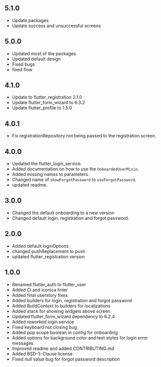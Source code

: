 ## 5.1.0

- Update packages
- Update success and unsuccessful screens

## 5.0.0

- Updated most of the packages
- Updated default design
- Fixed bugs
- fixed flow


## 4.1.0

- Update to flutter_registration 2.1.0
- Update flutter_form_wizard to 6.3.2
- Update flutter_profile to 1.5.0

## 4.0.1

- Fix registrationRepository not being passed to the registration screen.

## 4.0.0

- Updated the flutter_login_service.
- Added documentation on how to use the `OnboardedUserMixin`.
- Added missing names to parameters.
- Changed name of `showForgotPassword` to `useForgotPassword`.
- updated readme.


## 3.0.0
- Changed the default onboarding to a new version
- Changed default login, registration and forgot password.


## 2.0.0
- Added default loginOptions
- changed pushReplacement to push
- updated flutter_registration version


## 1.0.0

- Renamed flutter_auth to flutter_user
- Added Ci and iconica linter
- Added final userstory fixes
- Added builders for login, registration and forgot password
- Added BuildContext to builders for localizations
- Added stack for showing widgets above screen
- Updated flutter_form_wizard dependency to 6.2.4
- Added reworked login service
- Fixed keyboard not closing bug
- Added pop scope boolean in config for onboarding
- Added options for background color and text styles for login error messages
- Improved readme and added CONTRIBUTING.md
- Added BSD-3-Clause license
- Fixed null value bug for forgot password description


